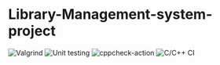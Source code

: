 # Library-Management-system-project


![Valgrind](https://github.com/stepin105010/Library-Management-system-project/workflows/Valgrind/badge.svg) ![Unit testing](https://github.com/stepin105010/Library-Management-system-project/workflows/Unit%20testing/badge.svg) ![cppcheck-action](https://github.com/stepin105010/Library-Management-system-project/workflows/cppcheck-action/badge.svg) ![C/C++ CI](https://github.com/stepin105010/Library-Management-system-project/workflows/C/C++%20CI/badge.svg)
